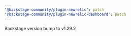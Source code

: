```yaml
---
'@backstage-community/plugin-newrelic': patch
'@backstage-community/plugin-newrelic-dashboard': patch
---
```


Backstage version bump to v1.29.2
